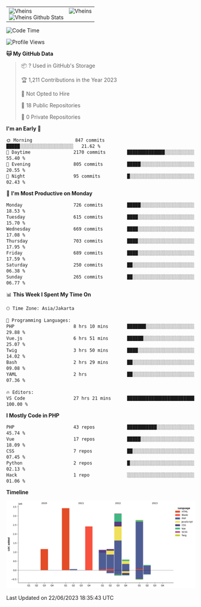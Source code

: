 <table>
  <tr>
    <td valign="top">
      <img src="https://github-readme-streak-stats.herokuapp.com/?user=Vheins&" alt="Vheins" /><br/>
      <img src="https://github-readme-stats.vercel.app/api?username=vheins&count_private=true&show_icons=true" alt="Vheins Github Stats">
    </td>
    <td valign="top">
      <img src="https://github-readme-stats.vercel.app/api/top-langs/?username=Vheins&count_private=true" alt="Vheins" /><br/>
    </td>
  </tr>
</table>

<!--START_SECTION:waka-->
![Code Time](http://img.shields.io/badge/Code%20Time-314%20hrs%2051%20mins-blue)

![Profile Views](http://img.shields.io/badge/Profile%20Views-0-blue)

**🐱 My GitHub Data** 

> 📦 ? Used in GitHub's Storage 
 > 
> 🏆 1,211 Contributions in the Year 2023
 > 
> 🚫 Not Opted to Hire
 > 
> 📜 18 Public Repositories 
 > 
> 🔑 0 Private Repositories 
 > 
**I'm an Early 🐤** 

```text
🌞 Morning                847 commits         █████░░░░░░░░░░░░░░░░░░░░   21.62 % 
🌆 Daytime                2170 commits        ██████████████░░░░░░░░░░░   55.40 % 
🌃 Evening                805 commits         █████░░░░░░░░░░░░░░░░░░░░   20.55 % 
🌙 Night                  95 commits          █░░░░░░░░░░░░░░░░░░░░░░░░   02.43 % 
```
📅 **I'm Most Productive on Monday** 

```text
Monday                   726 commits         █████░░░░░░░░░░░░░░░░░░░░   18.53 % 
Tuesday                  615 commits         ████░░░░░░░░░░░░░░░░░░░░░   15.70 % 
Wednesday                669 commits         ████░░░░░░░░░░░░░░░░░░░░░   17.08 % 
Thursday                 703 commits         ████░░░░░░░░░░░░░░░░░░░░░   17.95 % 
Friday                   689 commits         ████░░░░░░░░░░░░░░░░░░░░░   17.59 % 
Saturday                 250 commits         ██░░░░░░░░░░░░░░░░░░░░░░░   06.38 % 
Sunday                   265 commits         ██░░░░░░░░░░░░░░░░░░░░░░░   06.77 % 
```


📊 **This Week I Spent My Time On** 

```text
🕑︎ Time Zone: Asia/Jakarta

💬 Programming Languages: 
PHP                      8 hrs 10 mins       ███████░░░░░░░░░░░░░░░░░░   29.88 % 
Vue.js                   6 hrs 51 mins       ██████░░░░░░░░░░░░░░░░░░░   25.07 % 
Twig                     3 hrs 50 mins       ████░░░░░░░░░░░░░░░░░░░░░   14.02 % 
Bash                     2 hrs 29 mins       ██░░░░░░░░░░░░░░░░░░░░░░░   09.08 % 
YAML                     2 hrs               ██░░░░░░░░░░░░░░░░░░░░░░░   07.36 % 

🔥 Editors: 
VS Code                  27 hrs 21 mins      █████████████████████████   100.00 % 
```

**I Mostly Code in PHP** 

```text
PHP                      43 repos            ███████████░░░░░░░░░░░░░░   45.74 % 
Vue                      17 repos            █████░░░░░░░░░░░░░░░░░░░░   18.09 % 
CSS                      7 repos             ██░░░░░░░░░░░░░░░░░░░░░░░   07.45 % 
Python                   2 repos             █░░░░░░░░░░░░░░░░░░░░░░░░   02.13 % 
Hack                     1 repo              ░░░░░░░░░░░░░░░░░░░░░░░░░   01.06 % 
```



**Timeline**

![Lines of Code chart](https://raw.githubusercontent.com/vheins/vheins/main/assets/bar_graph.png)


 Last Updated on 22/06/2023 18:35:43 UTC
<!--END_SECTION:waka-->
